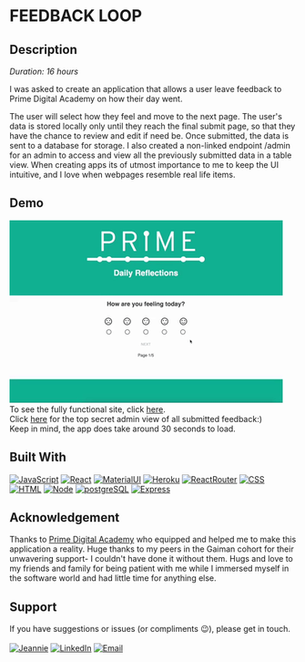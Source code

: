 # FEEDBACK LOOP

## Description

_Duration: 16 hours_

I was asked to create an application that allows a user leave feedback to Prime Digital Academy on how their day went. 

The user will select how they feel and move to the next page. The user's data is stored locally only until they reach the final submit page, so that they have the chance to review and edit if need be. Once submitted, the data is sent to a database for storage. I also created a non-linked endpoint /admin for an admin to access and view all the previously submitted data in a table view.  When creating apps its of utmost importance to me to keep the UI intuitive, and I love when webpages resemble real life items. 

## Demo

![Alt Text](feeedback.gif)
</br>
To see the fully functional site, click [here](https://nameless-thicket-94536.herokuapp.com/#/).
</br>
Click [here](https://nameless-thicket-94536.herokuapp.com/#/admin) for the top secret admin view of all submitted feedback:)
</br>
Keep in mind, the app does take around 30 seconds to load.  

## Built With

[![JavaScript](https://img.shields.io/badge/JavaScript-F7DF1E?style=for-the-badge&logo=javascript&logoColor=black)]()
[![React](https://img.shields.io/badge/React-20232A?style=for-the-badge&logo=react&logoColor=61DAFB)]()
[![MaterialUI](https://img.shields.io/badge/Material--UI-0081CB?style=for-the-badge&logo=material-ui&logoColor=white)]()
[![Heroku](https://img.shields.io/badge/Heroku-430098?style=for-the-badge&logo=heroku&logoColor=white)]()
[![ReactRouter](https://img.shields.io/badge/React_Router-CA4245?style=for-the-badge&logo=react-router&logoColor=white)]()
[![CSS](https://img.shields.io/badge/CSS-239120?&style=for-the-badge&logo=css3&logoColor=white)]()
[![HTML](https://img.shields.io/badge/HTML5-E34F26?style=for-the-badge&logo=html5&logoColor=white)]()
[![Node](https://img.shields.io/badge/Node.js-43853D?style=for-the-badge&logo=node.js&logoColor=white)]()
[![postgreSQL](https://img.shields.io/badge/PostgreSQL-316192?style=for-the-badge&logo=postgresql&logoColor=white)]()
[![Express](https://img.shields.io/badge/Express.js-404D59?style=for-the-badge)]()

## Acknowledgement
Thanks to [Prime Digital Academy](www.primeacademy.io) who equipped and helped me to make this application a reality. Huge thanks to my peers in the Gaiman cohort for their unwavering support- I couldn't have done it without them. Hugs and love to my friends and family for being patient with me while I immersed myself in the software world and had little time for anything else. 

## Support
If you have suggestions or issues (or compliments 😉), please get in touch. 
<br/>
<br/>
[![Jeannie](https://img.shields.io/badge/-jeannie.dev-yellowgreen?style=for-the-badge)](https://www.jeannie.dev) 
[![LinkedIn](https://img.shields.io/badge/-LinkedIn-blue?style=for-the-badge&logo=linkedin)](https://linkedin.com/in/JeannieBranstrator) 
[![Email](https://img.shields.io/badge/-gmail-orange?style=for-the-badge&logo=gmail)](mailto:jmbranstrator@gmail.com) 
